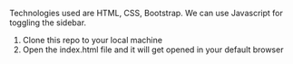 Technologies used are HTML, CSS, Bootstrap.
We can use Javascript for toggling the sidebar.
1) Clone this repo to your local machine
2) Open the index.html file and it will get opened in your default browser
